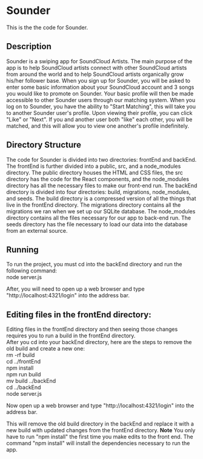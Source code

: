 # Sounder
This is the the code for Sounder.

## Description
Sounder is a swiping app for SoundCloud Artists. The main purpose of the app is to help SoundCloud artists connect with other SoundCloud artists from around the world and to help SoundCloud artists organically grow his/her follower base. When you sign up for Sounder, you will be asked to enter some basic information about your SoundCloud account and 3 songs you would like to promote on Sounder. Your basic profile will then be made accessible to other Sounder users through our matching system. When you log on to Sounder, you have the ability to "Start Matching", this will take you to another Sounder user's profile. Upon viewing their profile, you can click "Like" or "Next". If you and another user both "like" each other, you will be matched, and this will allow you to view one another's profile indefinitely.

## Directory Structure
The code for Sounder is divided into two directories: frontEnd and backEnd. The frontEnd is further divided into a public, src, and a node_modules directory. The public directory houses the HTML and CSS files, the src directory has the code for the React components, and the node_modules directory has all the necessary files to make our front-end run. The backEnd directory is divided into four directories: build, migrations, node_modules, and seeds. The build directory is a compressed version of all the things that live in the frontEnd directory. The migrations directory contains all the migrations we ran when we set up our SQLite database. The node_modules directory contains all the files necessary for our app to back-end run. The seeds directory has the file necessary to load our data into the database from an external source.



## Running
To run the project, you must cd into the backEnd directory and run the following command: <br/>
  node server.js <br/>

After, you will need to open up a web browser and type "http://localhost:4321/login" into the address bar.

## Editing files in the frontEnd directory:
Editing files in the frontEnd directory and then seeing those changes requires you to run a build in the frontEnd directory. <br/>
After you cd into your backEnd directory, here are the steps to remove the old build and create a new one: <br/>
  rm -rf build <br/>
  cd ../frontEnd <br/>
  npm install <br/>
  npm run build <br/>
  mv build ../backEnd <br/>
  cd ../backEnd <br/>
  node server.js <br/>

Now open up a web browser and type "http://localhost:4321/login" into the address bar.

This will remove the old build directory in the backEnd and replace it with a new build with updated changes from the frontEnd directory. **Note** You only have to run "npm install" the first time you make edits to the front end. The command "npm install" will install the dependencies necessary to run the app.
